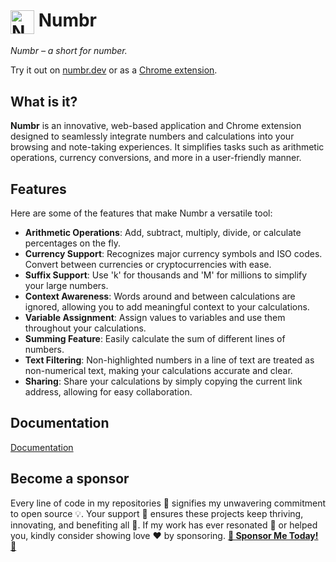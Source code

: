 <h1><img src="https://numbr.dev/numbr-logo.png" alt="Numbr logo" width="38" height="38" align="center"> Numbr</h1>

*Numbr – a short for number.*

Try it out on [numbr.dev](https://numbr.dev) or as
a [Chrome extension](https://chrome.google.com/webstore/detail/numbr/cncafkneilkicolelogcmmgblojmhfng).

## What is it?

**Numbr** is an innovative, web-based application and Chrome extension designed to seamlessly integrate numbers and
calculations into your browsing and note-taking experiences. It simplifies tasks such as arithmetic operations, currency
conversions, and more in a user-friendly manner.

## Features

Here are some of the features that make Numbr a versatile tool:

- **Arithmetic Operations**: Add, subtract, multiply, divide, or calculate percentages on the fly.
- **Currency Support**: Recognizes major currency symbols and ISO codes. Convert between currencies or cryptocurrencies with
ease.
- **Suffix Support**: Use 'k' for thousands and 'M' for millions to simplify your large numbers.
- **Context Awareness**: Words around and between calculations are ignored, allowing you to add meaningful context to your
calculations.
- **Variable Assignment**: Assign values to variables and use them throughout your calculations.
- **Summing Feature**: Easily calculate the sum of different lines of numbers.
- **Text Filtering**: Non-highlighted numbers in a line of text are treated as non-numerical text, making your calculations
accurate and clear.
- **Sharing**: Share your calculations by simply copying the current link address, allowing for easy collaboration.

## Documentation

[Documentation](./DOCS.md)

## Become a sponsor

Every line of code in my repositories 📖 signifies my unwavering commitment to open source 💡. Your support 🤝 ensures these projects keep thriving, innovating, and benefiting all 💼. If my work has ever resonated 🎵 or helped you, kindly consider showing love ❤️ by sponsoring. [**🚀 Sponsor Me Today! 🚀**](https://github.com/sponsors/antonmedv)
